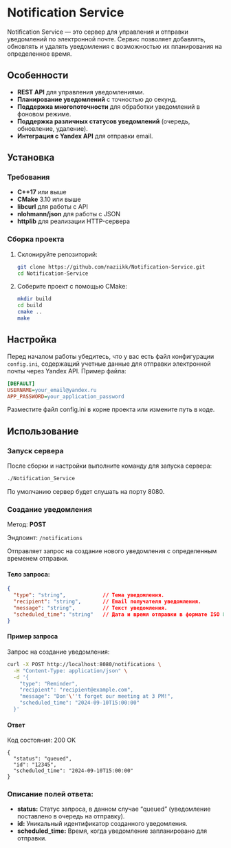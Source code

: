 # Notification Service

Notification Service — это сервер для управления и отправки уведомлений по электронной почте. Сервис позволяет добавлять, обновлять и удалять уведомления с возможностью их планирования на определенное время.

## Особенности

- **REST API** для управления уведомлениями.
- **Планирование уведомлений** с точностью до секунд.
- **Поддержка многопоточности** для обработки уведомлений в фоновом режиме.
- **Поддержка различных статусов уведомлений** (очередь, обновление, удаление).
- **Интеграция с Yandex API** для отправки email.

## Установка

### Требования

- **C++17** или выше
- **CMake** 3.10 или выше
- **libcurl** для работы с API
- **nlohmann/json** для работы с JSON
- **httplib** для реализации HTTP-сервера

### Сборка проекта

1. Склонируйте репозиторий:
    ```bash
    git clone https://github.com/naziikk/Notification-Service.git
    cd Notification-Service
    ```

2. Соберите проект с помощью CMake:
    ```bash
    mkdir build
    cd build
    cmake ..
    make
    ```

## Настройка

Перед началом работы убедитесь, что у вас есть файл конфигурации `config.ini`, содержащий учетные данные для отправки электронной почты через Yandex API. Пример файла:

```ini
[DEFAULT]
USERNAME=your_email@yandex.ru
APP_PASSWORD=your_application_password
```
Разместите файл config.ini в корне проекта или измените путь в коде.
## Использование

### Запуск сервера

После сборки и настройки выполните команду для запуска сервера:

```bash
./Notification_Service
```
По умолчанию сервер будет слушать на порту 8080.
### Создание уведомления

Метод: **POST**

Эндпоинт: `/notifications`

Отправляет запрос на создание нового уведомления с определенным временем отправки.

#### Тело запроса:

```json
{
  "type": "string",            // Тема уведомления.
  "recipient": "string",       // Email получателя уведомления.
  "message": "string",         // Текст уведомления.
  "scheduled_time": "string"   // Дата и время отправки в формате ISO 8601 ("YYYY-MM-DDTHH:MM:SS").
}
```
#### Пример запроса

Запрос на создание уведомления:

```bash
curl -X POST http://localhost:8080/notifications \
  -H "Content-Type: application/json" \
  -d '{
    "type": "Reminder",
    "recipient": "recipient@example.com",
    "message": "Don'\''t forget our meeting at 3 PM!",
    "scheduled_time": "2024-09-10T15:00:00"
  }'
```
#### Ответ

Код состояния: 200 OK

```
{
  "status": "queued",
  "id": "12345",
  "scheduled_time": "2024-09-10T15:00:00"
}
```
### Описание полей ответа:

*	**status:** Статус запроса, в данном случае “queued” (уведомление поставлено в очередь на отправку).
*   **id:** Уникальный идентификатор созданного уведомления.
*   **scheduled_time:** Время, когда уведомление запланировано для отправки.